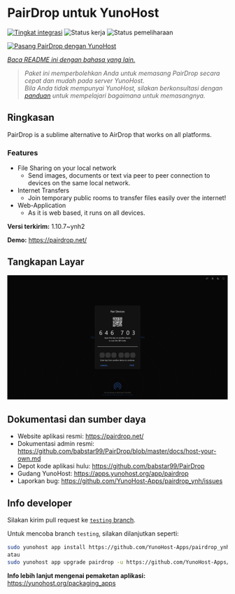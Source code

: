 <!--
N.B.: README ini dibuat secara otomatis oleh <https://github.com/YunoHost/apps/tree/master/tools/readme_generator>
Ini TIDAK boleh diedit dengan tangan.
-->

# PairDrop untuk YunoHost

[![Tingkat integrasi](https://dash.yunohost.org/integration/pairdrop.svg)](https://ci-apps.yunohost.org/ci/apps/pairdrop/) ![Status kerja](https://ci-apps.yunohost.org/ci/badges/pairdrop.status.svg) ![Status pemeliharaan](https://ci-apps.yunohost.org/ci/badges/pairdrop.maintain.svg)

[![Pasang PairDrop dengan YunoHost](https://install-app.yunohost.org/install-with-yunohost.svg)](https://install-app.yunohost.org/?app=pairdrop)

*[Baca README ini dengan bahasa yang lain.](./ALL_README.md)*

> *Paket ini memperbolehkan Anda untuk memasang PairDrop secara cepat dan mudah pada server YunoHost.*  
> *Bila Anda tidak mempunyai YunoHost, silakan berkonsultasi dengan [panduan](https://yunohost.org/install) untuk mempelajari bagaimana untuk memasangnya.*

## Ringkasan

PairDrop is a sublime alternative to AirDrop that works on all platforms.

### Features

- File Sharing on your local network
	- Send images, documents or text via peer to peer connection to devices on the same local network.
- Internet Transfers
	- Join temporary public rooms to transfer files easily over the internet!
- Web-Application
	- As it is web based, it runs on all devices.


**Versi terkirim:** 1.10.7~ynh2

**Demo:** <https://pairdrop.net/>

## Tangkapan Layar

![Tangkapan Layar pada PairDrop](./doc/screenshots/pairdrop_screenshot_desktop.png)

## Dokumentasi dan sumber daya

- Website aplikasi resmi: <https://pairdrop.net/>
- Dokumentasi admin resmi: <https://github.com/babstar99/PairDrop/blob/master/docs/host-your-own.md>
- Depot kode aplikasi hulu: <https://github.com/babstar99/PairDrop>
- Gudang YunoHost: <https://apps.yunohost.org/app/pairdrop>
- Laporkan bug: <https://github.com/YunoHost-Apps/pairdrop_ynh/issues>

## Info developer

Silakan kirim pull request ke [`testing` branch](https://github.com/YunoHost-Apps/pairdrop_ynh/tree/testing).

Untuk mencoba branch `testing`, silakan dilanjutkan seperti:

```bash
sudo yunohost app install https://github.com/YunoHost-Apps/pairdrop_ynh/tree/testing --debug
atau
sudo yunohost app upgrade pairdrop -u https://github.com/YunoHost-Apps/pairdrop_ynh/tree/testing --debug
```

**Info lebih lanjut mengenai pemaketan aplikasi:** <https://yunohost.org/packaging_apps>
